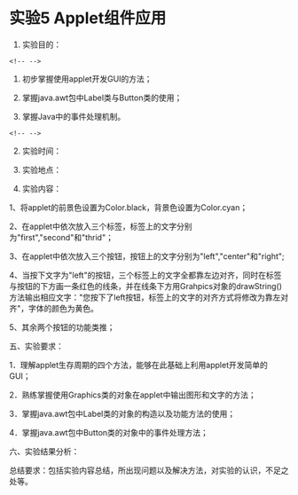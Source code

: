 # 实验5 Applet组件应用

1.  实验目的：

```{=html}
<!-- -->
```
1.  初步掌握使用applet开发GUI的方法；

2.  掌握java.awt包中Label类与Button类的使用；

3.  掌握Java中的事件处理机制。

```{=html}
<!-- -->
```
2.  实验时间：

3.  实验地点：

4.  实验内容：

1、将applet的前景色设置为Color.black，背景色设置为Color.cyan；

2、在applet中依次放入三个标签，标签上的文字分别为"first","second"和"thrid"；

3、在applet中依次放入三个按钮，按钮上的文字分别为"left","center"和"right";

4、当按下文字为"left"的按钮，三个标签上的文字全都靠左边对齐，同时在标签与按钮的下方画一条红色的线条，并在线条下方用Grahpics对象的drawString()方法输出相应文字："您按下了left按钮，标签上的文字的对齐方式将修改为靠左对齐"，字体的颜色为黄色。

5、其余两个按钮的功能类推；

五、实验要求：

1．理解applet生存周期的四个方法，能够在此基础上利用applet开发简单的GUI；

2．熟练掌握使用Graphics类的对象在applet中输出图形和文字的方法；

3．掌握java.awt包中Label类的对象的构造以及功能方法的使用；

4．掌握java.awt包中Button类的对象中的事件处理方法；

六、实验结果分析：

总结要求：包括实验内容总结，所出现问题以及解决方法，对实验的认识，不足之处等。
